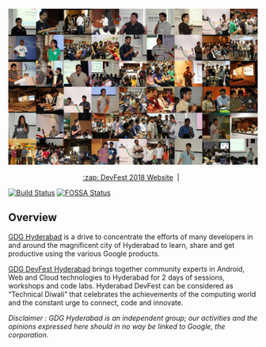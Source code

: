 <p align="center">
<img width="800px" src="https://github.com/GDG-Hyderabad/DevFest18/blob/master/images/Community.jpg?raw=true">
</p>
<p align="center">
<a href="https://devfest.gdghyderabad.in" align="center">:zap: DevFest 2018 Website</a>&nbsp;&nbsp;|&nbsp;&nbsp;
</p>

[![Build Status](https://travis-ci.org/gdg-x/hoverboard.svg?branch=master)](https://travis-ci.org/gdg-x/hoverboard) [![FOSSA Status](https://app.fossa.io/api/projects/git%2Bgithub.com%2Fgdg-x%2Fhoverboard.svg?type=shield)](https://app.fossa.io/projects/git%2Bgithub.com%2Fgdg-x%2Fhoverboard?ref=badge_shield)

## Overview
[GDG Hyderabad](https://gdghyderabad.in) is a drive to concentrate the efforts of many developers in and around the magnificent city of Hyderabad to learn, share and get productive using the various Google products.

[GDG DevFest Hyderabad](https://devfest.gdghyderabad.in) brings together community experts in Android, Web and Cloud technologies to Hyderabad for 2 days of sessions, workshops and code labs. Hyderabad DevFest can be considered as “Technical Diwali” that celebrates the achievements of the computing world and the constant urge to connect, code and innovate.

_Disclaimer : GDG Hyderabad is an independent group; our activities and the opinions expressed here should in no way be linked to Google, the corporation._
